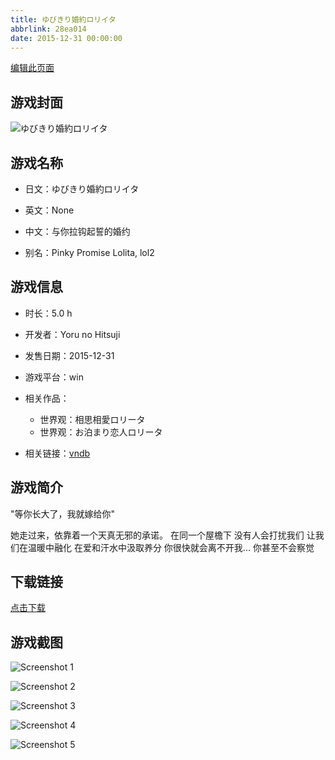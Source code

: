 ```yaml
---
title: ゆびきり婚約ロリイタ
abbrlink: 28ea014
date: 2015-12-31 00:00:00
---
```

[编辑此页面](https://github.com/ACG-3/ADV3-source/blob/main/source/_posts/games/%E3%82%86%E3%81%B3%E3%81%8D%E3%82%8A%E5%A9%9A%E7%B4%84%E3%83%AD%E3%83%AA%E3%82%A4%E3%82%BF.md)

## 游戏封面

![ゆびきり婚約ロリイタ](https%3A//pan.timero.xyz/onedrive/img_lib_001/%E3%82%86%E3%81%B3%E3%81%8D%E3%82%8A%E5%A9%9A%E7%B4%84%E3%83%AD%E3%83%AA%E3%82%A4%E3%82%BF_cover.avif)


## 游戏名称

- 日文：ゆびきり婚約ロリイタ
- 英文：None
- 中文：与你拉钩起誓的婚约

- 别名：Pinky Promise Lolita, lol2


## 游戏信息

- 时长：5.0 h
- 开发者：Yoru no Hitsuji
- 发售日期：2015-12-31
- 游戏平台：win
- 相关作品：
   - 世界观：相思相愛ロリータ
   - 世界观：お泊まり恋人ロリータ

- 相关链接：[vndb](https://vndb.org/v18874)


## 游戏简介

"等你长大了，我就嫁给你"

她走过来，依靠着一个天真无邪的承诺。
在同一个屋檐下 没有人会打扰我们
让我们在温暖中融化 在爱和汗水中汲取养分
你很快就会离不开我...
你甚至不会察觉


## 下载链接

[点击下载](https://pan.timero.xyz/onedrive/adv_lib_001/%E3%82%86%E3%81%B3%E3%81%8D%E3%82%8A%E5%A9%9A%E7%B4%84%E3%83%AD%E3%83%AA%E3%82%A4%E3%82%BF)


## 游戏截图


![Screenshot 1](https%3A//pan.timero.xyz/onedrive/img_lib_001/%E3%82%86%E3%81%B3%E3%81%8D%E3%82%8A%E5%A9%9A%E7%B4%84%E3%83%AD%E3%83%AA%E3%82%A4%E3%82%BF_Screenshot_1.avif)

![Screenshot 2](https%3A//pan.timero.xyz/onedrive/img_lib_001/%E3%82%86%E3%81%B3%E3%81%8D%E3%82%8A%E5%A9%9A%E7%B4%84%E3%83%AD%E3%83%AA%E3%82%A4%E3%82%BF_Screenshot_2.avif)

![Screenshot 3](https%3A//pan.timero.xyz/onedrive/img_lib_001/%E3%82%86%E3%81%B3%E3%81%8D%E3%82%8A%E5%A9%9A%E7%B4%84%E3%83%AD%E3%83%AA%E3%82%A4%E3%82%BF_Screenshot_3.avif)

![Screenshot 4](https%3A//pan.timero.xyz/onedrive/img_lib_001/%E3%82%86%E3%81%B3%E3%81%8D%E3%82%8A%E5%A9%9A%E7%B4%84%E3%83%AD%E3%83%AA%E3%82%A4%E3%82%BF_Screenshot_4.avif)

![Screenshot 5](https%3A//pan.timero.xyz/onedrive/img_lib_001/%E3%82%86%E3%81%B3%E3%81%8D%E3%82%8A%E5%A9%9A%E7%B4%84%E3%83%AD%E3%83%AA%E3%82%A4%E3%82%BF_Screenshot_5.avif)

